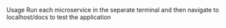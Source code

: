 Usage
Run each microservice in the separate terminal and then navigate to localhost/docs to test the application
